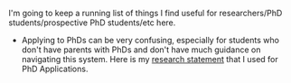 I'm going to keep a running list of things I find useful for researchers/PhD students/prospective PhD students/etc here. 


- Applying to PhDs can be very confusing, especially for students who don't have parents with PhDs and don't have much guidance on navigating this system. Here is my  <a href="assets/files/SOP_SarahJabbour.pdf" >research statement</a> that I used for PhD Applications. 
